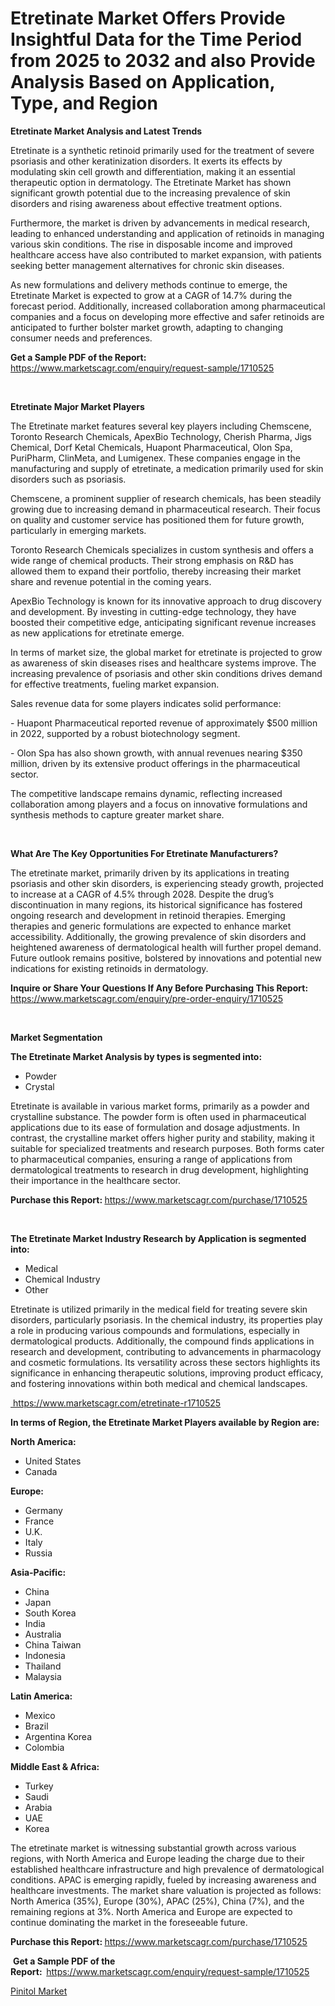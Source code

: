 <p><h1>Etretinate Market Offers Provide Insightful Data for the Time Period from 2025 to 2032 and also Provide Analysis Based on Application, Type, and Region</h1></p><p><strong>Etretinate Market Analysis and Latest Trends</strong></p>
<p><p>Etretinate is a synthetic retinoid primarily used for the treatment of severe psoriasis and other keratinization disorders. It exerts its effects by modulating skin cell growth and differentiation, making it an essential therapeutic option in dermatology. The Etretinate Market has shown significant growth potential due to the increasing prevalence of skin disorders and rising awareness about effective treatment options. </p><p>Furthermore, the market is driven by advancements in medical research, leading to enhanced understanding and application of retinoids in managing various skin conditions. The rise in disposable income and improved healthcare access have also contributed to market expansion, with patients seeking better management alternatives for chronic skin diseases. </p><p>As new formulations and delivery methods continue to emerge, the Etretinate Market is expected to grow at a CAGR of 14.7% during the forecast period. Additionally, increased collaboration among pharmaceutical companies and a focus on developing more effective and safer retinoids are anticipated to further bolster market growth, adapting to changing consumer needs and preferences.</p></p>
<p><strong>Get a Sample PDF of the Report:&nbsp;</strong> <a href="https://www.marketscagr.com/enquiry/request-sample/1710525?utm_campaign=2106&utm_medium=2&utm_source=Github&utm_content=ia&utm_term=31032025&utm_id=etretinate">https://www.marketscagr.com/enquiry/request-sample/1710525</a></p>
<p>&nbsp;</p>
<p><strong>Etretinate Major Market Players</strong></p>
<p><p>The Etretinate market features several key players including Chemscene, Toronto Research Chemicals, ApexBio Technology, Cherish Pharma, Jigs Chemical, Dorf Ketal Chemicals, Huapont Pharmaceutical, Olon Spa, PuriPharm, ClinMeta, and Lumigenex. These companies engage in the manufacturing and supply of etretinate, a medication primarily used for skin disorders such as psoriasis.</p><p>Chemscene, a prominent supplier of research chemicals, has been steadily growing due to increasing demand in pharmaceutical research. Their focus on quality and customer service has positioned them for future growth, particularly in emerging markets.</p><p>Toronto Research Chemicals specializes in custom synthesis and offers a wide range of chemical products. Their strong emphasis on R&D has allowed them to expand their portfolio, thereby increasing their market share and revenue potential in the coming years.</p><p>ApexBio Technology is known for its innovative approach to drug discovery and development. By investing in cutting-edge technology, they have boosted their competitive edge, anticipating significant revenue increases as new applications for etretinate emerge.</p><p>In terms of market size, the global market for etretinate is projected to grow as awareness of skin diseases rises and healthcare systems improve. The increasing prevalence of psoriasis and other skin conditions drives demand for effective treatments, fueling market expansion.</p><p>Sales revenue data for some players indicates solid performance: </p><p>- Huapont Pharmaceutical reported revenue of approximately $500 million in 2022, supported by a robust biotechnology segment. </p><p>- Olon Spa has also shown growth, with annual revenues nearing $350 million, driven by its extensive product offerings in the pharmaceutical sector.</p><p>The competitive landscape remains dynamic, reflecting increased collaboration among players and a focus on innovative formulations and synthesis methods to capture greater market share.</p></p>
<p>&nbsp;</p>
<p><strong>What Are The Key Opportunities For Etretinate Manufacturers?</strong></p>
<p><p>The etretinate market, primarily driven by its applications in treating psoriasis and other skin disorders, is experiencing steady growth, projected to increase at a CAGR of 4.5% through 2028. Despite the drug’s discontinuation in many regions, its historical significance has fostered ongoing research and development in retinoid therapies. Emerging therapies and generic formulations are expected to enhance market accessibility. Additionally, the growing prevalence of skin disorders and heightened awareness of dermatological health will further propel demand. Future outlook remains positive, bolstered by innovations and potential new indications for existing retinoids in dermatology.</p></p>
<p><strong>Inquire or Share Your Questions If Any Before Purchasing This Report:</strong> <a href="https://www.marketscagr.com/enquiry/pre-order-enquiry/1710525?utm_campaign=2106&utm_medium=2&utm_source=Github&utm_content=ia&utm_term=31032025&utm_id=etretinate">https://www.marketscagr.com/enquiry/pre-order-enquiry/1710525</a></p>
<p>&nbsp;</p>
<p><strong>Market Segmentation</strong></p>
<p><strong>The Etretinate Market Analysis by types is segmented into:</strong></p>
<p><ul><li>Powder</li><li>Crystal</li></ul></p>
<p><p>Etretinate is available in various market forms, primarily as a powder and crystalline substance. The powder form is often used in pharmaceutical applications due to its ease of formulation and dosage adjustments. In contrast, the crystalline market offers higher purity and stability, making it suitable for specialized treatments and research purposes. Both forms cater to pharmaceutical companies, ensuring a range of applications from dermatological treatments to research in drug development, highlighting their importance in the healthcare sector.</p></p>
<p><strong>Purchase this Report:&nbsp;</strong><a href="https://www.marketscagr.com/purchase/1710525?utm_campaign=2106&utm_medium=2&utm_source=Github&utm_content=ia&utm_term=31032025&utm_id=etretinate">https://www.marketscagr.com/purchase/1710525</a></p>
<p>&nbsp;</p>
<p><strong>The Etretinate Market Industry Research by Application is segmented into:</strong></p>
<p><ul><li>Medical</li><li>Chemical Industry</li><li>Other</li></ul></p>
<p><p>Etretinate is utilized primarily in the medical field for treating severe skin disorders, particularly psoriasis. In the chemical industry, its properties play a role in producing various compounds and formulations, especially in dermatological products. Additionally, the compound finds applications in research and development, contributing to advancements in pharmacology and cosmetic formulations. Its versatility across these sectors highlights its significance in enhancing therapeutic solutions, improving product efficacy, and fostering innovations within both medical and chemical landscapes.</p></p>
<p><a href="https://www.marketscagr.com/etretinate-r1710525?utm_campaign=2106&utm_medium=2&utm_source=Github&utm_content=ia&utm_term=31032025&utm_id=etretinate">&nbsp;https://www.marketscagr.com/etretinate-r1710525</a></p>
<p><strong>In terms of Region, the Etretinate Market Players available by Region are:</strong></p>
<p>
    <p> <strong> North America: </strong>
        <ul>
            <li>United States</li>
            <li>Canada</li>
        </ul>
        </p> 
    <p> <strong> Europe: </strong>
        <ul>
            <li>Germany</li>
            <li>France</li>
            <li>U.K.</li>
            <li>Italy</li>
            <li>Russia</li>
        </ul>
        </p> 
    <p> <strong> Asia-Pacific: </strong>
        <ul>
            <li>China</li>
            <li>Japan</li>
            <li>South Korea</li>
            <li>India</li>
            <li>Australia</li>
            <li>China Taiwan</li>
            <li>Indonesia</li>
            <li>Thailand</li>
            <li>Malaysia</li>
        </ul>
        </p> 
    <p> <strong> Latin America: </strong>
        <ul>
            <li>Mexico</li>
            <li>Brazil</li>
            <li>Argentina Korea</li>
            <li>Colombia</li>
        </ul>
        </p> 
    <p> <strong> Middle East & Africa: </strong>
        <ul>
            <li>Turkey</li>
            <li>Saudi</li>
            <li>Arabia</li>
            <li>UAE</li>
            <li>Korea</li>
        </ul>
    </p>
    </p>
<p><p>The etretinate market is witnessing substantial growth across various regions, with North America and Europe leading the charge due to their established healthcare infrastructure and high prevalence of dermatological conditions. APAC is emerging rapidly, fueled by increasing awareness and healthcare investments. The market share valuation is projected as follows: North America (35%), Europe (30%), APAC (25%), China (7%), and the remaining regions at 3%. North America and Europe are expected to continue dominating the market in the foreseeable future.</p></p>
<p><strong>Purchase this Report: </strong><a href="https://www.marketscagr.com/purchase/1710525?utm_campaign=2106&utm_medium=2&utm_source=Github&utm_content=ia&utm_term=31032025&utm_id=etretinate">https://www.marketscagr.com/purchase/1710525</a></p>
<p>&nbsp;<strong>Get a Sample PDF of the Report:&nbsp;&nbsp;</strong><a href="https://www.marketscagr.com/enquiry/request-sample/1710525?utm_campaign=2106&utm_medium=2&utm_source=Github&utm_content=ia&utm_term=31032025&utm_id=etretinate">https://www.marketscagr.com/enquiry/request-sample/1710525</a></p>
<p><strong></strong></p>
<p><p><a href="https://github.com/YashRP12/Market-Research-Report-List-7/blob/main/pinitol-market.md?utm_campaign=2106&utm_medium=2&utm_source=Github&utm_content=ia&utm_term=31032025&utm_id=etretinate">Pinitol Market</a></p></p>